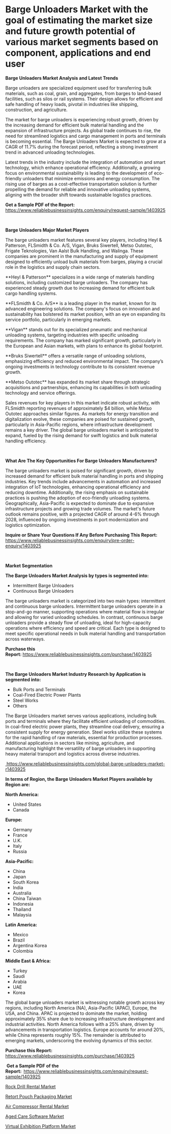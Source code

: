 <p><h1>Barge Unloaders Market with the goal of estimating the market size and future growth potential of various market segments based on component, applications and end user</h1></p><p><strong>Barge Unloaders Market Analysis and Latest Trends</strong></p>
<p><p>Barge unloaders are specialized equipment used for transferring bulk materials, such as coal, grain, and aggregates, from barges to land-based facilities, such as silos or rail systems. Their design allows for efficient and safe handling of heavy loads, pivotal in industries like shipping, construction, and agriculture.</p><p>The market for barge unloaders is experiencing robust growth, driven by the increasing demand for efficient bulk material handling and the expansion of infrastructure projects. As global trade continues to rise, the need for streamlined logistics and cargo management in ports and terminals is becoming essential. The Barge Unloaders Market is expected to grow at a CAGR of 11.7% during the forecast period, reflecting a strong investment trend in advanced unloading technologies.</p><p>Latest trends in the industry include the integration of automation and smart technology, which enhance operational efficiency. Additionally, a growing focus on environmental sustainability is leading to the development of eco-friendly unloaders that minimize emissions and energy consumption. The rising use of barges as a cost-effective transportation solution is further propelling the demand for reliable and innovative unloading systems, aligning with the broader shift towards sustainable logistics practices.</p></p>
<p><strong>Get a Sample PDF of the Report:&nbsp;</strong> <a href="https://www.reliablebusinessinsights.com/enquiry/request-sample/1403925?utm_campaign=1787&utm_medium=2&utm_source=Github&utm_content=ia&utm_term=23102024&utm_id=barge-unloaders">https://www.reliablebusinessinsights.com/enquiry/request-sample/1403925</a></p>
<p>&nbsp;</p>
<p><strong>Barge Unloaders Major Market Players</strong></p>
<p><p>The barge unloaders market features several key players, including Heyl & Patterson, FLSmidth & Co. A/S, Vigan, Bruks Siwertell, Metso Outotec, Frigate Teknologies, Van Aalst Bulk Handling, and Walinga. These companies are prominent in the manufacturing and supply of equipment designed to efficiently unload bulk materials from barges, playing a crucial role in the logistics and supply chain sectors.</p><p>**Heyl & Patterson** specializes in a wide range of materials handling solutions, including customized barge unloaders. The company has experienced steady growth due to increasing demand for efficient bulk cargo handling systems.</p><p>**FLSmidth & Co. A/S** is a leading player in the market, known for its advanced engineering solutions. The company's focus on innovation and sustainability has bolstered its market position, with an eye on expanding its service portfolio, particularly in emerging markets.</p><p>**Vigan** stands out for its specialized pneumatic and mechanical unloading systems, targeting industries with specific unloading requirements. The company has marked significant growth, particularly in the European and Asian markets, with plans to enhance its global footprint.</p><p>**Bruks Siwertell** offers a versatile range of unloading solutions, emphasizing efficiency and reduced environmental impact. The company’s ongoing investments in technology contribute to its consistent revenue growth.</p><p>**Metso Outotec** has expanded its market share through strategic acquisitions and partnerships, enhancing its capabilities in both unloading technology and service offerings.</p><p>Sales revenues for key players in this market indicate robust activity, with FLSmidth reporting revenues of approximately $4 billion, while Metso Outotec approaches similar figures. As markets for energy transition and digitalization evolve, these companies are poised for sustained growth, particularly in Asia-Pacific regions, where infrastructure development remains a key driver. The global barge unloaders market is anticipated to expand, fueled by the rising demand for swift logistics and bulk material handling efficiency.</p></p>
<p>&nbsp;</p>
<p><strong>What Are The Key Opportunities For Barge Unloaders Manufacturers?</strong></p>
<p><p>The barge unloaders market is poised for significant growth, driven by increased demand for efficient bulk material handling in ports and shipping industries. Key trends include advancements in automation and increased integration of IoT technologies, enhancing operational efficiency and reducing downtime. Additionally, the rising emphasis on sustainable practices is pushing the adoption of eco-friendly unloading systems. Geographically, Asia-Pacific is expected to dominate due to expansive infrastructure projects and growing trade volumes. The market's future outlook remains positive, with a projected CAGR of around 4-6% through 2028, influenced by ongoing investments in port modernization and logistics optimization.</p></p>
<p><strong>Inquire or Share Your Questions If Any Before Purchasing This Report:</strong> <a href="https://www.reliablebusinessinsights.com/enquiry/pre-order-enquiry/1403925?utm_campaign=1787&utm_medium=2&utm_source=Github&utm_content=ia&utm_term=23102024&utm_id=barge-unloaders">https://www.reliablebusinessinsights.com/enquiry/pre-order-enquiry/1403925</a></p>
<p>&nbsp;</p>
<p><strong>Market Segmentation</strong></p>
<p><strong>The Barge Unloaders Market Analysis by types is segmented into:</strong></p>
<p><ul><li>Intermittent Barge Unloaders</li><li>Continuous Barge Unloaders</li></ul></p>
<p><p>The barge unloaders market is categorized into two main types: intermittent and continuous barge unloaders. Intermittent barge unloaders operate in a stop-and-go manner, supporting operations where material flow is irregular and allowing for varied unloading schedules. In contrast, continuous barge unloaders provide a steady flow of unloading, ideal for high-capacity operations where efficiency and speed are critical. Each type is designed to meet specific operational needs in bulk material handling and transportation across waterways.</p></p>
<p><strong>Purchase this Report:&nbsp;</strong><a href="https://www.reliablebusinessinsights.com/purchase/1403925?utm_campaign=1787&utm_medium=2&utm_source=Github&utm_content=ia&utm_term=23102024&utm_id=barge-unloaders">https://www.reliablebusinessinsights.com/purchase/1403925</a></p>
<p>&nbsp;</p>
<p><strong>The Barge Unloaders Market Industry Research by Application is segmented into:</strong></p>
<p><ul><li>Bulk Ports and Terminals</li><li>Coal-Fired Electric Power Plants</li><li>Steel Works</li><li>Others</li></ul></p>
<p><p>The Barge Unloaders market serves various applications, including bulk ports and terminals where they facilitate efficient unloading of commodities. In coal-fired electric power plants, they streamline coal delivery, ensuring a consistent supply for energy generation. Steel works utilize these systems for the rapid handling of raw materials, essential for production processes. Additional applications in sectors like mining, agriculture, and manufacturing highlight the versatility of barge unloaders in supporting heavy material transport and logistics across diverse industries.</p></p>
<p><a href="https://www.reliablebusinessinsights.com/global-barge-unloaders-market-r1403925?utm_campaign=1787&utm_medium=2&utm_source=Github&utm_content=ia&utm_term=23102024&utm_id=barge-unloaders">&nbsp;https://www.reliablebusinessinsights.com/global-barge-unloaders-market-r1403925</a></p>
<p><strong>In terms of Region, the Barge Unloaders Market Players available by Region are:</strong></p>
<p>
    <p> <strong> North America: </strong>
        <ul>
            <li>United States</li>
            <li>Canada</li>
        </ul>
        </p> 
    <p> <strong> Europe: </strong>
        <ul>
            <li>Germany</li>
            <li>France</li>
            <li>U.K.</li>
            <li>Italy</li>
            <li>Russia</li>
        </ul>
        </p> 
    <p> <strong> Asia-Pacific: </strong>
        <ul>
            <li>China</li>
            <li>Japan</li>
            <li>South Korea</li>
            <li>India</li>
            <li>Australia</li>
            <li>China Taiwan</li>
            <li>Indonesia</li>
            <li>Thailand</li>
            <li>Malaysia</li>
        </ul>
        </p> 
    <p> <strong> Latin America: </strong>
        <ul>
            <li>Mexico</li>
            <li>Brazil</li>
            <li>Argentina Korea</li>
            <li>Colombia</li>
        </ul>
        </p> 
    <p> <strong> Middle East & Africa: </strong>
        <ul>
            <li>Turkey</li>
            <li>Saudi</li>
            <li>Arabia</li>
            <li>UAE</li>
            <li>Korea</li>
        </ul>
    </p>
    </p>
<p><p>The global barge unloaders market is witnessing notable growth across key regions, including North America (NA), Asia-Pacific (APAC), Europe, the USA, and China. APAC is projected to dominate the market, holding approximately 35% share due to increasing infrastructure development and industrial activities. North America follows with a 25% share, driven by advancements in transportation logistics. Europe accounts for around 20%, while China represents roughly 15%. The remainder is attributed to emerging markets, underscoring the evolving dynamics of this sector.</p></p>
<p><strong>Purchase this Report: </strong><a href="https://www.reliablebusinessinsights.com/purchase/1403925?utm_campaign=1787&utm_medium=2&utm_source=Github&utm_content=ia&utm_term=23102024&utm_id=barge-unloaders">https://www.reliablebusinessinsights.com/purchase/1403925</a></p>
<p>&nbsp;<strong>Get a Sample PDF of the Report:&nbsp;&nbsp;</strong><a href="https://www.reliablebusinessinsights.com/enquiry/request-sample/1403925?utm_campaign=1787&utm_medium=2&utm_source=Github&utm_content=ia&utm_term=23102024&utm_id=barge-unloaders">https://www.reliablebusinessinsights.com/enquiry/request-sample/1403925</a></p>
<p><strong></strong></p>
<p><p><a href="https://www.linkedin.com/pulse/rock-drill-rental-industry-sector-new-technologies-market-impact-f3itc?utm_campaign=1787&utm_medium=2&utm_source=Github&utm_content=ia&utm_term=23102024&utm_id=barge-unloaders">Rock Drill Rental Market</a></p><p><a href="https://github.com/MonroeBullock54/Market-Research-Report-List-1/blob/main/retort-pouch-packaging-market.md?utm_campaign=1787&utm_medium=2&utm_source=Github&utm_content=ia&utm_term=23102024&utm_id=barge-unloaders">Retort Pouch Packaging Market</a></p><p><a href="https://www.linkedin.com/pulse/strategic-forecast-air-compressor-rental-market-growth-trends-gpp2c?utm_campaign=1787&utm_medium=2&utm_source=Github&utm_content=ia&utm_term=23102024&utm_id=barge-unloaders">Air Compressor Rental Market</a></p><p><a href="https://www.linkedin.com/pulse/aged-care-software-market-outlook-complete-industry-analysis-pahhc?utm_campaign=1787&utm_medium=2&utm_source=Github&utm_content=ia&utm_term=23102024&utm_id=barge-unloaders">Aged Care Software Market</a></p><p><a href="https://www.linkedin.com/pulse/virtual-exhibition-platform-market-evolution-future-outlook-nnghc?utm_campaign=1787&utm_medium=2&utm_source=Github&utm_content=ia&utm_term=23102024&utm_id=barge-unloaders">Virtual Exhibition Platform Market</a></p></p>